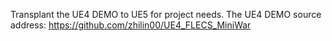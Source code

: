 Transplant the UE4 DEMO to UE5 for project needs.
The UE4 DEMO source address: https://github.com/zhilin00/UE4_FLECS_MiniWar
